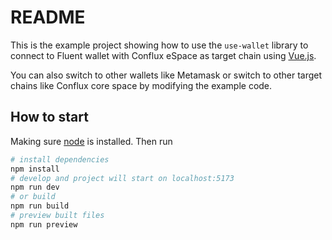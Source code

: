 # README

This is the example project showing how to use the `use-wallet` library to connect to Fluent wallet with Conflux eSpace as target chain using [Vue.js](https://vuejs.org/).

You can also switch to other wallets like Metamask or switch to other target chains like Conflux core space by modifying the example code.

## How to start

Making sure [node](https://nodejs.org/en) is installed. Then run

```sh
# install dependencies
npm install
# develop and project will start on localhost:5173
npm run dev
# or build
npm run build
# preview built files
npm run preview
```
